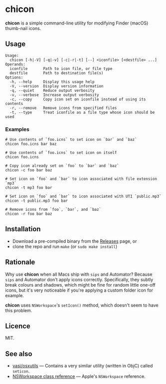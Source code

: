 # chicon

**chicon** is a simple command-line utility for modifying Finder (macOS)
thumb-nail icons.

## Usage

```
Usage:
  chicon [-h|-V] [-q|-v] [-c|-r|-t] [--] <iconfile> [<destfile> ...]
Operands:
  iconfile       Path to icon file, or file type
  destfile       Path to destination file(s)
Options:
  -h, --help     Display this usage help
  -V, --version  Display version information
  -q, --quiet    Reduce output verbosity
  -v, --verbose  Increase output verbosity
  -c, --copy     Copy icon set on iconfile instead of using its contents
  -r, --remove   Remove icons from specified files
  -t, --type     Treat iconfile as a file type whose icon should be used
```

### Examples

```
# Use contents of `foo.icns` to set icon on `bar` and `baz`
chicon foo.icns bar baz

# Use contents of `foo.icns` to set icon on itself
chicon foo.icns

# Copy icon already set on `foo` to `bar` and `baz`
chicon -c foo bar baz

# Set icon on `foo` and `bar` to icon associated with file extension `mp3`
chicon -t mp3 foo bar

# Set icon on `foo` and `bar` to icon associated with UTI `public.mp3`
chicon -t public.mp3 foo bar

# Remove icons from `foo`, `bar`, and `baz`
chicon -r foo bar baz
```

## Installation

* Download a pre-compiled binary from the
[Releases](https://github.com/okdana/chicon/releases) page, or
* clone the repo and run `make` (or `sudo make install`)

## Rationale

Why use **chicon** when all Macs ship with `sips` and Automator? Because `sips`
and Automator don't apply icons correctly. Specifically, they subtly break
colours and shadows, which might be fine for random little one-off icons, but
it's very noticeable if you're applying a custom folder icon for example.

**chicon** uses `NSWorkspace`'s `setIcon()` method, which doesn't seem to have
this problem.

## Licence

MIT.

## See also

* [vasi/osxutils](https://github.com/vasi/osxutils) —
  Contains a very similar utility (written in ObjC) called `seticon`.
* [NSWorkspace class reference](https://developer.apple.com/library/mac/documentation/Cocoa/Reference/ApplicationKit/Classes/NSWorkspace_Class/) —
  Apple's `NSWorkspace` reference.

